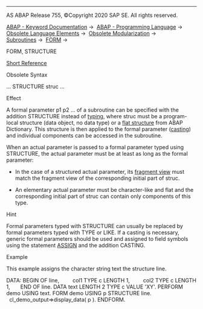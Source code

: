   

* * *

AS ABAP Release 755, ©Copyright 2020 SAP SE. All rights reserved.

[ABAP - Keyword Documentation](javascript:call_link\('abenabap.htm'\)) →  [ABAP - Programming Language](javascript:call_link\('abenabap_reference.htm'\)) →  [Obsolete Language Elements](javascript:call_link\('abenabap_obsolete.htm'\)) →  [Obsolete Modularization](javascript:call_link\('abenobsolete_modularization.htm'\)) →  [Subroutines](javascript:call_link\('abenabap_subroutines.htm'\)) →  [FORM](javascript:call_link\('abapform.htm'\)) → 

FORM, STRUCTURE

[Short Reference](javascript:call_link\('abapform_shortref.htm'\))

Obsolete Syntax

... STRUCTURE struc ...

Effect

A formal parameter p1 p2 ... of a subroutine can be specified with the addition STRUCTURE instead of [typing](javascript:call_link\('abentyping_syntax.htm'\)), where struc must be a program-local structure (data object, no data type) or a [flat structure](javascript:call_link\('abenflat_structure_glosry.htm'\) "Glossary Entry") from ABAP Dictionary. This structure is then applied to the formal parameter ([casting](javascript:call_link\('abencast_casting_glosry.htm'\) "Glossary Entry")) and individual components can be accessed in the subroutine.

When an actual parameter is passed to a formal parameter typed using STRUCTURE, the actual parameter must be at least as long as the formal parameter:

-   In the case of a structured actual parameter, its [fragment view](javascript:call_link\('abenunicode_fragment_view_glosry.htm'\) "Glossary Entry") must match the fragment view of the corresponding initial part of struc.

-   An elementary actual parameter must be character-like and flat and the corresponding initial part of struc can contain only components of this type.

Hint

Formal parameters typed with STRUCTURE can usually be replaced by formal parameters typed with TYPE or LIKE. If a casting is necessary, generic formal parameters should be used and assigned to field symbols using the statement [ASSIGN](javascript:call_link\('abapassign.htm'\)) and the addition CASTING.

Example

This example assigns the character string text the structure line.

DATA: BEGIN OF line,
        col1 TYPE c LENGTH 1,
        col2 TYPE c LENGTH 1,
      END OF line.
DATA text LENGTH 2 TYPE c VALUE 'XY'.
PERFORM demo USING text.
FORM demo USING p STRUCTURE line.
  cl\_demo\_output=>display\_data( p ).
ENDFORM.